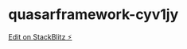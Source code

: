 # quasarframework-cyv1jy

[Edit on StackBlitz ⚡️](https://stackblitz.com/edit/quasarframework-cyv1jy)
